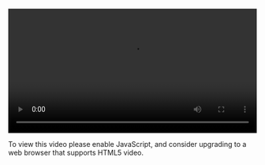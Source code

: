 <video controls="" style="width: 100%; display: block;"><source src="http://o86bpj665.bkt.clouddn.com/ride-cli-monster/5-1-goodbye.mp4" type="video/mp4"><p>To view this video please enable JavaScript, and consider upgrading to a web browser that supports HTML5 video.</p></video>
